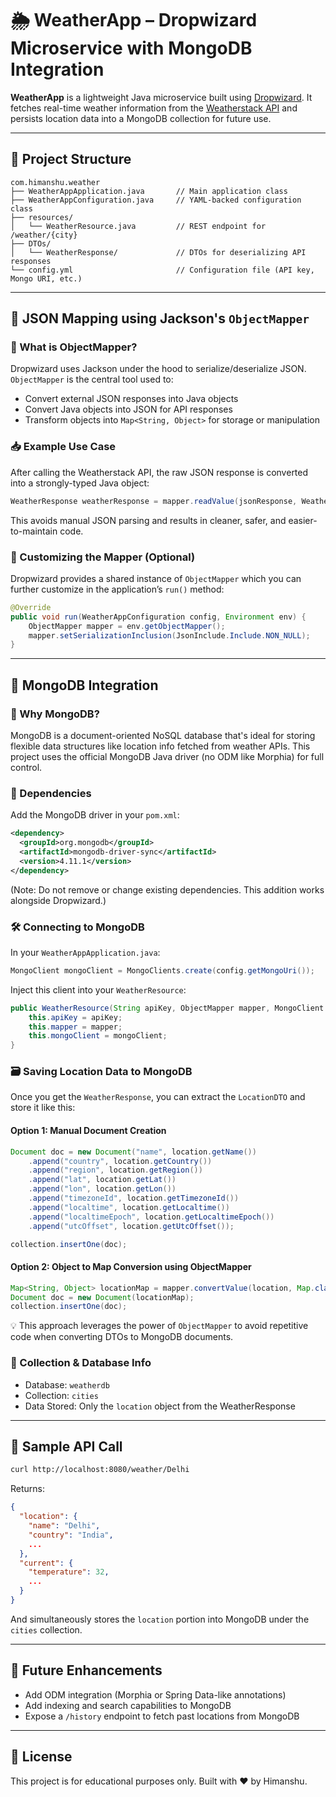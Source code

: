 
# 🌦️ WeatherApp – Dropwizard Microservice with MongoDB Integration

**WeatherApp** is a lightweight Java microservice built using [Dropwizard](https://www.dropwizard.io/en/latest/). It fetches real-time weather information from the [Weatherstack API](https://weatherstack.com/) and persists location data into a MongoDB collection for future use.

---

## 📁 Project Structure

```
com.himanshu.weather
├── WeatherAppApplication.java       // Main application class
├── WeatherAppConfiguration.java     // YAML-backed configuration class
├── resources/
│   └── WeatherResource.java         // REST endpoint for /weather/{city}
├── DTOs/
│   └── WeatherResponse/             // DTOs for deserializing API responses
└── config.yml                       // Configuration file (API key, Mongo URI, etc.)
```

---

## 🔄 JSON Mapping using Jackson's `ObjectMapper`

### 🧠 What is ObjectMapper?

Dropwizard uses Jackson under the hood to serialize/deserialize JSON. `ObjectMapper` is the central tool used to:

- Convert external JSON responses into Java objects
- Convert Java objects into JSON for API responses
- Transform objects into `Map<String, Object>` for storage or manipulation

### 📥 Example Use Case

After calling the Weatherstack API, the raw JSON response is converted into a strongly-typed Java object:

```java
WeatherResponse weatherResponse = mapper.readValue(jsonResponse, WeatherResponse.class);
```

This avoids manual JSON parsing and results in cleaner, safer, and easier-to-maintain code.

### 🔁 Customizing the Mapper (Optional)

Dropwizard provides a shared instance of `ObjectMapper` which you can further customize in the application’s `run()` method:

```java
@Override
public void run(WeatherAppConfiguration config, Environment env) {
    ObjectMapper mapper = env.getObjectMapper();
    mapper.setSerializationInclusion(JsonInclude.Include.NON_NULL);
}
```

---

## 🍃 MongoDB Integration

### 🧩 Why MongoDB?

MongoDB is a document-oriented NoSQL database that's ideal for storing flexible data structures like location info fetched from weather APIs. This project uses the official MongoDB Java driver (no ODM like Morphia) for full control.

### 🔌 Dependencies

Add the MongoDB driver in your `pom.xml`:

```xml
<dependency>
  <groupId>org.mongodb</groupId>
  <artifactId>mongodb-driver-sync</artifactId>
  <version>4.11.1</version>
</dependency>
```

(Note: Do not remove or change existing dependencies. This addition works alongside Dropwizard.)

### 🛠️ Connecting to MongoDB

In your `WeatherAppApplication.java`:

```java
MongoClient mongoClient = MongoClients.create(config.getMongoUri());
```

Inject this client into your `WeatherResource`:

```java
public WeatherResource(String apiKey, ObjectMapper mapper, MongoClient mongoClient) {
    this.apiKey = apiKey;
    this.mapper = mapper;
    this.mongoClient = mongoClient;
}
```

### 🗃️ Saving Location Data to MongoDB

Once you get the `WeatherResponse`, you can extract the `LocationDTO` and store it like this:

#### Option 1: Manual Document Creation

```java
Document doc = new Document("name", location.getName())
    .append("country", location.getCountry())
    .append("region", location.getRegion())
    .append("lat", location.getLat())
    .append("lon", location.getLon())
    .append("timezoneId", location.getTimezoneId())
    .append("localtime", location.getLocaltime())
    .append("localtimeEpoch", location.getLocaltimeEpoch())
    .append("utcOffset", location.getUtcOffset());

collection.insertOne(doc);
```

#### Option 2: Object to Map Conversion using ObjectMapper

```java
Map<String, Object> locationMap = mapper.convertValue(location, Map.class);
Document doc = new Document(locationMap);
collection.insertOne(doc);
```

💡 This approach leverages the power of `ObjectMapper` to avoid repetitive code when converting DTOs to MongoDB documents.

### 📌 Collection & Database Info

- Database: `weatherdb`
- Collection: `cities`
- Data Stored: Only the `location` object from the WeatherResponse

---

## 🧪 Sample API Call

```bash
curl http://localhost:8080/weather/Delhi
```

Returns:

```json
{
  "location": {
    "name": "Delhi",
    "country": "India",
    ...
  },
  "current": {
    "temperature": 32,
    ...
  }
}
```

And simultaneously stores the `location` portion into MongoDB under the `cities` collection.

---

## 🚀 Future Enhancements

- Add ODM integration (Morphia or Spring Data-like annotations)
- Add indexing and search capabilities to MongoDB
- Expose a `/history` endpoint to fetch past locations from MongoDB

---

## 🧾 License

This project is for educational purposes only. Built with ❤️ by Himanshu.
